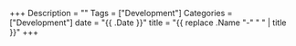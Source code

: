 +++
Description = ""
Tags = ["Development"]
Categories = ["Development"]
date = "{{ .Date }}"
title = "{{ replace .Name "-" " " | title }}"
+++ 